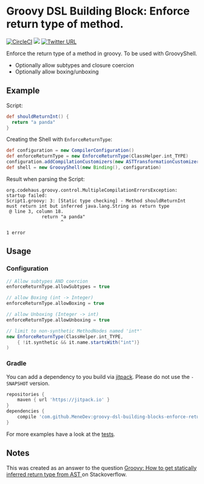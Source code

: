 # Groovy DSL Building Block: Enforce return type of method.

[![CircleCI](https://circleci.com/gh/MeneDev/groovy-dsl-building-blocks-enforce-return-type/tree/master.svg?style=svg)](https://circleci.com/gh/MeneDev/groovy-dsl-building-blocks-enforce-return-type/tree/master)  [![](https://jitpack.io/v/MeneDev/groovy-dsl-building-blocks-enforce-return-type.svg)](https://jitpack.io/#MeneDev/groovy-dsl-building-blocks-enforce-return-type) [![Twitter URL](https://img.shields.io/twitter/follow/MeneDev.svg?style=social&label=Follow+%20%40MeneDev)](https://twitter.com/MeneDev)

Enforce the return type of a method in groovy. To be used with GroovyShell.

* Optionally allow subtypes and closure coercion
* Optionally allow boxing/unboxing

## Example

Script:
```groovy
def shouldReturnInt() {
  return "a panda"
}
```

Creating the Shell with `EnforceReturnType`:
```groovy
def configuration = new CompilerConfiguration()
def enforceReturnType = new EnforceReturnType(ClassHelper.int_TYPE)
configuration.addCompilationCustomizers(new ASTTransformationCustomizer(enforceReturnType))
def shell = new GroovyShell(new Binding(), configuration)
```

Result when parsing the Script:
```
org.codehaus.groovy.control.MultipleCompilationErrorsException: startup failed:
Script1.groovy: 3: [Static type checking] - Method shouldReturnInt must return int but inferred java.lang.String as return type
 @ line 3, column 18.
             return "a panda"
                    ^
                    
1 error
```

## Usage
### Configuration

```groovy
// Allow subtypes AND coercion
enforceReturnType.allowSubtypes = true

// allow Boxing (int -> Integer) 
enforceReturnType.allowBoxing = true

// allow Unboxing (Integer -> int) 
enforceReturnType.allowUnboxing = true

// limit to non-synthetic MethodNodes named 'int*'
new EnforceReturnType(ClassHelper.int_TYPE,
    { !it.synthetic && it.name.startsWith("int")}
)

```

### Gradle
You can add a dependency to you build via [jitpack](https://jitpack.io/#MeneDev/groovy-dsl-building-blocks-enforce-return-type).
Please do not use the `-SNAPSHOT` version.

```groovy
repositories {
    maven { url 'https://jitpack.io' }
}
dependencies {
    compile 'com.github.MeneDev:groovy-dsl-building-blocks-enforce-return-type:76c7b7325d'
}
```

For more examples have a look at the [tests](https://github.com/MeneDev/groovy-dsl-building-blocks-enforce-return-type/blob/master/src/test/groovy/de/menedev/groovy/dsl/buildingblocks/EnforceSpec.groovy).
 
## Notes
This was created as an answer to the question [Groovy: How to get statically inferred return type from AST
](https://stackoverflow.com/questions/50337623/groovy-how-to-get-statically-inferred-return-type-from-ast) on Stackoverflow.

